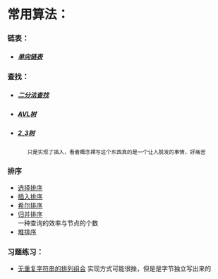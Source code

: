  #  常用算法：
 
 ###    链表：
 
   - #####  [单向链表](https://github.com/GiftedDrogon/dragon-algorithm/blob/b29bc20336450c09d1131d23ab4d942eb41f42e8/dragon-link/src/main/java/com.dragon.talon.algorithm.link/singleLinkList/DragonSingleLinkList.java)
  
   ###     查找：
      
   - #####  [二分法查找]() 
   - #####  [AVL树]()
   - #####  [2_3树]()  
            只是实现了插入，看着概念裸写这个东西真的是一个让人脱发的事情，好痛苦
   
   
   ###   排序
   
   -    [选择排序]()
   -    [插入排序]()
   -    [希尔排序]()
   -    [归并排序]()  
            一种查询的效率与节点的个数
   -    [堆排序]()  
   
   
### 习题练习：
- [无重复字符串的排列组合]()
    实现方式可能很挫，但是是字节独立写出来的
  
